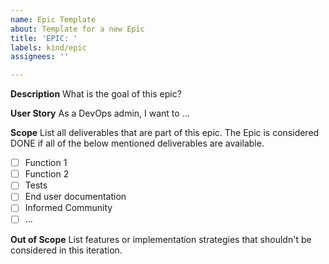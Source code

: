 ```yaml
---
name: Epic Template
about: Template for a new Epic
title: 'EPIC: '
labels: kind/epic
assignees: ''

---
```


**Description**
What is the goal of this epic?

**User Story**
As a DevOps admin, I want to ...

**Scope**
List all deliverables that are part of this epic. The Epic is considered DONE if all of the below mentioned deliverables are available.
- [ ] Function 1
- [ ] Function 2
- [ ] Tests
- [ ] End user documentation
- [ ] Informed Community
- [ ] ...

**Out of Scope**
List features or implementation strategies that shouldn't be considered in this iteration.

